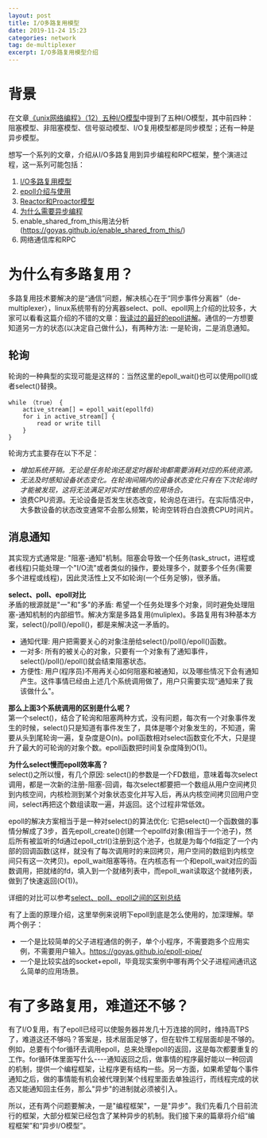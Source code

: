```yaml
---
layout: post
title: I/O多路复用模型
date: 2019-11-24 15:23
categories: network
tag: de-multiplexer
excerpt: I/O多路复用模型介绍
---
```


# 背景
在文章[《unix网络编程》（12）五种I/O模型](https://blog.csdn.net/u013074465/article/details/44876081)中提到了五种I/O模型，其中前四种：阻塞模型、非阻塞模型、信号驱动模型、I/O复用模型都是同步模型；还有一种是异步模型。  

想写一个系列的文章，介绍从I/O多路复用到异步编程和RPC框架，整个演进过程，这一系列可能包括：  
1. [I/O多路复用模型](https://goyas.github.io/io-multiplexer/)
2. [epoll介绍与使用](https://goyas.github.io/epoll-pipe/)
3. [Reactor和Proactor模型](https://goyas.github.io/reactor-proactor/)
4. [为什么需要异步编程](https://goyas.github.io/async-program/)
5. enable_shared_from_this用法分析(https://goyas.github.io/enable_shared_from_this/)
6. 网络通信库和RPC  


# 为什么有多路复用？
多路复用技术要解决的是“通信”问题，解决核心在于“同步事件分离器”（de-multiplexer），linux系统带有的分离器select、poll、epoll网上介绍的比较多，大家可以看看这篇介绍的不错的文章：[我读过的最好的epoll讲解](https://zhuanlan.zhihu.com/p/36764771)。通信的一方想要知道另一方的状态(以决定自己做什么)，有两种方法: 一是轮询，二是消息通知。  

## 轮询
轮询的一种典型的实现可能是这样的：当然这里的epoll_wait()也可以使用poll()或者select()替换。
```
while （true） {
    active_stream[] = epoll_wait(epollfd)
    for i in active_stream[] {
        read or write till
    }
}
```

轮询方式主要存在以下不足：
* *增加系统开销。无论是任务轮询还是定时器轮询都需要消耗对应的系统资源。*
* *无法及时感知设备状态变化。在轮询间隔内的设备状态变化只有在下次轮询时才能被发现，这将无法满足对实时性敏感的应用场合。*
* 浪费CPU资源。无论设备是否发生状态改变，轮询总在进行。在实际情况中，大多数设备的状态改变通常不会那么频繁，轮询空转将白白浪费CPU时间片。

## 消息通知
其实现方式通常是: "阻塞-通知"机制。阻塞会导致一个任务(task_struct，进程或者线程)只能处理一个"I/O流"或者类似的操作，要处理多个，就要多个任务(需要多个进程或线程)，因此灵活性上又不如轮询(一个任务足够)，很矛盾。  

**select、poll、epoll对比**  
矛盾的根源就是"一"和"多"的矛盾: 希望一个任务处理多个对象，同时避免处理阻塞-通知机制的内部细节。解决方案是多路复用(muliplex)。多路复用有3种基本方案，select()/poll()/epoll()，都是来解决这一矛盾的。  
* 通知代理: 用户把需要关心的对象注册给select()/poll()/epoll()函数。
* 一对多: 所有的被关心的对象，只要有一个对象有了通知事件，select()/poll()/epoll()就会结束阻塞状态。
* 方便性: 用户(程序员)不用再关心如何阻塞和被通知，以及哪些情况下会有通知产生。这件事情已经由上述几个系统调用做了，用户只需要实现"通知来了我该做什么"。

**那么上面3个系统调用的区别是什么呢？**  
第一个select()，结合了轮询和阻塞两种方式，没有问题，每次有一个对象事件发生的时候，select()只是知道有事件发生了，具体是哪个对象发生的，不知道，需要从头到尾轮询一遍，复杂度是O(n)。poll函数相对select函数变化不大，只是提升了最大的可轮询的对象个数。epoll函数把时间复杂度降到O(1)。

**为什么select慢而epoll效率高？**  
select()之所以慢，有几个原因: select()的参数是一个FD数组，意味着每次select调用，都是一次新的注册-阻塞-回调，每次select都要把一个数组从用户空间拷贝到内核空间，内核检测到某个对象状态变化并写入后，再从内核空间拷贝回用户空间，select再把这个数组读取一遍，并返回。这个过程非常低效。  

epoll的解决方案相当于是一种对select()的算法优化: 它把select()一个函数做的事情分解成了3步，首先epoll_create()创建一个epollfd对象(相当于一个池子)，然后所有被监听的fd通过epoll_ctrl()注册到这个池子，也就是为每个fd指定了一个内部的回调函数(这样，就没有了每次调用时的来回拷贝，用户空间的数组到内核空间只有这一次拷贝)。epoll_wait阻塞等待。在内核态有一个和epoll_wait对应的函数调用，把就绪的fd，填入到一个就绪列表中，而epoll_wait读取这个就绪列表，做到了快速返回(O(1))。

详细的对比可以参考[select、poll、epoll之间的区别总结](https://www.cnblogs.com/Anker/p/3265058.html?spm=ata.13261165.0.0.4ec468f3ruw05F)

有了上面的原理介绍，这里举例来说明下epoll到底是怎么使用的，加深理解。举两个例子：  
* 一个是比较简单的父子进程通信的例子，单个小程序，不需要跑多个应用实例，不需要用户输入。https://goyas.github.io/epoll-pipe/  
* 一个是比较实战的socket+epoll，毕竟现实案例中哪有两个父子进程间通讯这么简单的应用场景。  


# 有了多路复用，难道还不够？
有了I/O复用，有了epoll已经可以使服务器并发几十万连接的同时，维持高TPS了，难道这还不够吗？答案是，技术层面足够了，但在软件工程层面却是不够的。例如，总要有个for循环去调用epoll，总来处理epoll的返回，这是每次都要重复的工作。for循环体里面写什么----通知返回之后，做事情的程序最好能以一种回调的机制，提供一个编程框架，让程序更有结构一些。另一方面，如果希望每个事件通知之后，做的事情能有机会被代理到某个线程里面去单独运行，而线程完成的状态又能通知回主任务，那么"异步"的进制就必须被引入。

所以，还有两个问题要解决，一是"编程框架"，一是"异步"。我们先看几个目前流行的框架，大部分框架已经包含了某种异步的机制。我们接下来的篇章将介绍“编程框架”和“异步I/O模型”。

